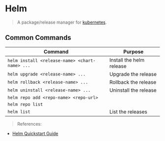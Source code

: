 # Helm

> A package/release manager for [kubernetes](../k8s/README.md).

## Common Commands

| Command                                       | Purpose
| --                                            | --
| `helm install <release-name> <chart-name> ...`| Install the helm release
| `helm upgrade <release-name> ...`     | Upgrade the release
| `helm rollback <release-name> ...`    | Rollback the release
| `helm uninstall <release-name> ...`   | Uninstall the release
| `helm repo add <repo-name> <repo-url>`
| `helm repo list`
| `helm list`                           | List the releases



> References:

- [Helm Quickstart Guide](https://helm.sh/docs/intro/quickstart/)
